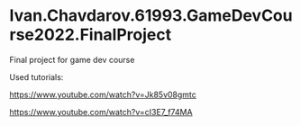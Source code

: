 # Ivan.Chavdarov.61993.GameDevCourse2022.FinalProject
Final project for game dev course

Used tutorials:

https://www.youtube.com/watch?v=Jk85v08gmtc

https://www.youtube.com/watch?v=cI3E7_f74MA
